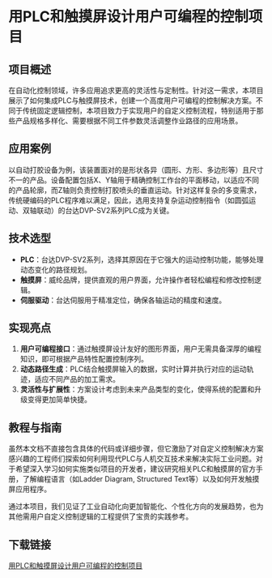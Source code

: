 # 用PLC和触摸屏设计用户可编程的控制项目

## 项目概述

在自动化控制领域，许多应用追求更高的灵活性与定制性。针对这一需求，本项目展示了如何集成PLC与触摸屏技术，创建一个高度用户可编程的控制解决方案。不同于传统固定逻辑控制，本项目致力于实现用户的自定义控制流程，特别适用于那些产品规格多样化、需要根据不同工件参数灵活调整作业路径的应用场景。

## 应用案例

以自动打胶设备为例，该装置面对的是形状各异（圆形、方形、多边形等）且尺寸不一的产品。设备配置包括X、Y轴用于精确控制工作台的平面移动，以适应不同的产品轮廓，而Z轴则负责控制打胶喷头的垂直运动。针对这样复杂的多变需求，传统硬编码的PLC程序难以满足，因此，选用支持复杂运动控制指令（如圆弧运动、双轴联动）的台达DVP-SV2系列PLC成为关键。

## 技术选型

- **PLC**：台达DVP-SV2系列，选择其原因在于它强大的运动控制功能，能够处理动态变化的路径规划。
- **触摸屏**：威纶品牌，提供直观的用户界面，允许操作者轻松编程和修改控制逻辑。
- **伺服驱动**：台达伺服用于精准定位，确保各轴运动的精度和速度。

## 实现亮点

1. **用户可编程接口**：通过触摸屏设计友好的图形界面，用户无需具备深厚的编程知识，即可根据产品特性配置控制序列。
2. **动态路径生成**：PLC结合触摸屏输入的数据，实时计算并执行对应的运动轨迹，适应不同产品的加工需求。
3. **灵活性与扩展性**：方案设计考虑到未来产品类型的变化，使得系统的配置和升级变得更加简单快捷。

## 教程与指南

虽然本文档不直接包含具体的代码或详细步骤，但它激励了对自定义控制解决方案感兴趣的工程师们探索如何利用现代PLC与人机交互技术来解决实际工业问题。对于希望深入学习如何实施类似项目的开发者，建议研究相关PLC和触摸屏的官方手册，了解编程语言（如Ladder Diagram, Structured Text等）以及如何开发触摸屏应用程序。

通过本项目，我们见证了工业自动化向更加智能化、个性化方向的发展趋势，也为其他需用户自定义控制逻辑的工程提供了宝贵的实践参考。

## 下载链接

[用PLC和触摸屏设计用户可编程的控制项目](https://pan.quark.cn/s/f5a6f20e4c12)